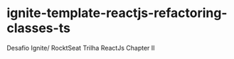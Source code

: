 # ignite-template-reactjs-refactoring-classes-ts

Desafio Ignite/ RocktSeat
Trilha ReactJs
Chapter II
